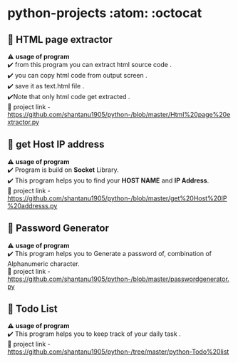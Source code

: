 # python-projects :atom: :octocat

## :triangular_flag_on_post: HTML page extractor

  :warning: **usage of program**<br>
:heavy_check_mark: from this program you can extract html source code .  <br>
:heavy_check_mark: you can copy html code from output screen . <br>
:heavy_check_mark: save it as text.html file . <br>
:heavy_check_mark:Note that only html code get extracted . <br>
:bookmark_tabs: project link - https://github.com/shantanu1905/python-/blob/master/Html%20page%20extractor.py



## :triangular_flag_on_post: get Host IP address

:warning: **usage of program**<br>
:heavy_check_mark: Program is build on **Socket** Library. <br>
:heavy_check_mark: This program helps you to find your **HOST NAME** and **IP Address**. <br>
:bookmark_tabs: project link - https://github.com/shantanu1905/python-/blob/master/get%20Host%20IP%20addresss.py


## :triangular_flag_on_post: Password Generator

:warning: **usage of program**<br>
:heavy_check_mark: This program helps you to Generate a password of, combination of Alphanumeric character. <br>
:bookmark_tabs: project link - https://github.com/shantanu1905/python-/blob/master/passwordgenerator.py


## :triangular_flag_on_post: Todo List
:warning: **usage of program**<br>
:heavy_check_mark: This program helps you to keep track of your daily task . <br>
:bookmark_tabs: project link - https://github.com/shantanu1905/python-/tree/master/python-Todo%20list




